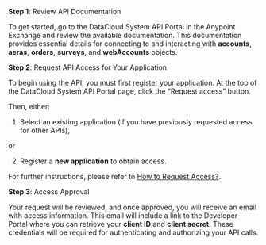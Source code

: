 **Step 1**: Review API Documentation

To get started, go to the DataCloud System API Portal in the Anypoint Exchange and review the available documentation. This documentation provides essential details for connecting to and interacting with **accounts**, **aeras**, **orders**, **surveys**, and **webAccounts** objects.

**Step 2**: Request API Access for Your Application

To begin using the API, you must first register your application. At the top of the DataCloud System API Portal page, click the “Request access” button.

Then, either:

1. Select an existing application (if you have previously requested access for other APIs),

or

2. Register a **new application** to obtain access.

For further instructions, please refer to [How to Request Access?](https://docs.mulesoft.com/anypoint-exchange/to-request-access).

**Step 3**: Access Approval

Your request will be reviewed, and once approved, you will receive an email with access information. This email will include a link to the Developer Portal where you can retrieve your **client ID** and **client secret**. These credentials will be required for authenticating and authorizing your API calls.
